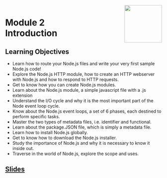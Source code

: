 <a href="../">
  <img src="/img/Secure_Full_Stack_MEAN_Developer_logo.png" width="120" align="right">
</a>

# Module 2 <br> Introduction

## Learning Objectives
- Learn how to route your Node.js files and write your very first sample Node.js code!
- Explore the Node.js HTTP module, how to create an HTTP webserver with Node.js and how to respond to HTTP requests.
- Get to know how you can create Node.js modules.
- Learn about the Node.js module, a simple javascript file with a .js extension
- Understand the I/O cycle and why it is the most important part of the Node event loop cycle.
- Know about the Node.js event loops, a set of 6 phases, each destined to perform specific tasks.
- Master the two types of metadata files, i.e. identifier and functional.
- Learn about the package.JSON file, which is simply a metadata file.
- Learn how to install Node.js globally.
- Get to know how to download the Node.js installer.
- Study the importance of Node.js and why it is necessary to know it inside out.
- Traverse in the world of Node.js, explore the scope and uses.

## [Slides](./Slides/README.md)
